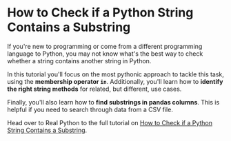 # How to Check if a Python String Contains a Substring

If you're new to programming or come from a different programming language to Python, you may not know what's the best way to check whether a string contains another string in Python.

In this tutorial you'll focus on the most pythonic approach to tackle this task, using the **membership operator `in`**. Additionally, you'll learn how to **identify the right string methods** for related, but different, use cases.

Finally, you'll also learn how to **find substrings in pandas columns**. This is helpful if you need to search through data from a CSV file.

Head over to Real Python to the full tutorial on [How to Check if a Python String Contains a Substring](https://realpython.com/python-string-contains-substring/).
